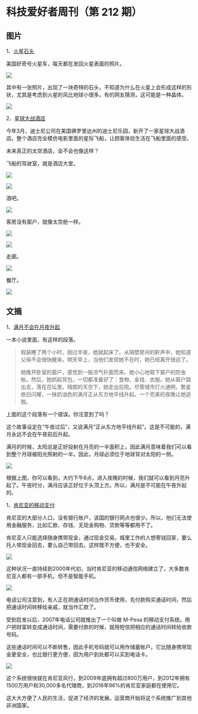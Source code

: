 # 科技爱好者周刊（第 212 期）

## 图片

1、[火星石头](https://mars.nasa.gov/msl-raw-images/msss/03397/mhli/3397MH0001630001201030R00_DXXX.jpg)

美国好奇号火星车，每天都在发回火星表面的照片。

![](https://cdn.beekka.com/blogimg/asset/202202/bg2022022603.webp)

其中有一张照片，出现了一块奇特的石头，不知道为什么在火星上会形成这样的形状，尤其是考虑到火星的风比地球小很多。有的网友猜测，这可能是一种晶体。

![](https://cdn.beekka.com/blogimg/asset/202202/bg2022022604.webp)

2、[星球大战酒店](https://www.theverge.com/22949905/star-wars-galactic-starcruiser-hotel-interactive-disney-world-photos-price)

今年3月，迪士尼公司在美国佛罗里达州的迪士尼乐园，新开了一家星球大战酒店。整个酒店完全模仿电影里面的星际飞船，让顾客体验生活在飞船里面的感受。

未来真正的太空酒店，会不会也像这样？

飞船的驾驶室，就是酒店大堂。

![](https://cdn.beekka.com/blogimg/asset/202203/bg2022030106.webp)

![](https://cdn.beekka.com/blogimg/asset/202203/bg2022030107.webp)

酒吧。

![](https://cdn.beekka.com/blogimg/asset/202203/bg2022030108.webp)

客房没有窗户，就像太空舱一样。

![](https://cdn.beekka.com/blogimg/asset/202203/bg2022030109.webp)

![](https://cdn.beekka.com/blogimg/asset/202203/bg2022030110.webp)

走廊。

![](https://cdn.beekka.com/blogimg/asset/202203/bg2022030111.webp)

餐厅。

![](https://cdn.beekka.com/blogimg/asset/202203/bg2022030112.webp)

## 文摘

1、[满月不会在月夜升起](https://etiennefd.substack.com/p/on-the-proper-use-of-the-moon)

一本小说里面，有这样的段落。

> 假装睡了两个小时，刚过半夜，她就起床了。从隔壁房间的鼾声中，她知道父母不会很快醒来。明天早上，当他们发现她不在时，她已经离开很远了。
> 
> 她推开卧室的窗户，感觉到一股凉气扑面而来。她小心地取下窗户的防虫帐。然后，她抓起背包，一切都准备好了：食物、金钱、衣服。她从窗户跳出去，落在花坛里。晴朗的天空下，她走出后院。尽管城市灯火通明，繁星依旧闪耀，一抹奶油色的满月正从东方地平线升起。一个完美的夜晚让她逃脱。

上面的这个段落有一个错误。你注意到了吗？

这个故事设定在“午夜过后”，又说满月“正从东方地平线升起”。这是不可能的，满月永远不会在午夜前后升起。

满月的时候，太阳总是正好投射在月亮的一半面积上，因此满月意味着我们可以看到整个月球被阳光照射的一半。因此，月球必须位于地球背对太阳的一侧。

![](https://cdn.beekka.com/blogimg/asset/202111/bg2021112511.webp)

根据上图，你可以看到，大约下午6点，进入夜晚的时候，我们就可以看到月亮升起了。午夜时分，满月应该正好位于头顶上方。所以，满月是不可能在午夜升起的。

1、[肯尼亚的移动支付](https://www.vox.com/future-perfect/21420357/kenya-mobile-banking-unbanked-cellphone-money)

肯尼亚的大部分人口，没有银行账户，该国的银行网点也很少。所以，他们无法使用金融服务，比如汇款、存钱、无现金购物、贷款等等都用不了。

肯尼亚人只能选择随身携带现金，通过现金交易。城里工作的人想寄钱回家，要么托人带现金回去，要么自己带回去。这样既不方便，也不安全。

![](https://cdn.beekka.com/blogimg/asset/202202/bg2022022305.webp)

这种状况一直持续到2000年代初，当时肯尼亚的移动通信网络建立了，大多数肯尼亚人都有一部手机，但不是智能手机。

![](https://cdn.beekka.com/blogimg/asset/202202/bg2022022306.webp)

电话公司注意到，有人正在把通话时间当作货币使用，先付款购买通话时间，然后把通话时间转移给亲戚，就当作汇款了。

受到启发以后，2007年电话公司就推出了一个叫做 M-Pesa 的移动支付系统。用户把财富转变成通话时间，需要付款的时候，就用短信把相应的通话时间转给收款号码。

这些通话时间可以不断转售，因此手机号码就可以用作储蓄账户。它比随身携带现金更安全，也比银行更方便，因为用户到处都可以买到电话卡。

![](https://cdn.beekka.com/blogimg/asset/202202/bg2022022307.webp)

这个系统很快就在肯尼亚风行，到2009年底拥有超过800万用户，到2012年拥有1500万用户和30,000多名代理商，到2016年96%的肯尼亚家庭都在使用它。

这大大方便了人民的生活，促进了经济的发展。运营商开始将这个系统推广到其他非洲国家。